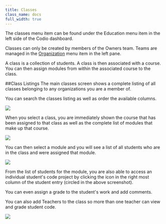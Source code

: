 ```yaml
---
title: Classes
class_name: docs
full_width: true
---
```


The classes menu item can be found under the Education menu item in the left side of the Codio dashboard.

Classes can only be created by members of the Owners team. Teams are managed in the [Organization](/docs/dashboard/classroom/organizations) menu item in the left pane.

A class is a collection of students. A class is then associated with a course. You can then assign modules from within the associated course to the class.

##Class Listings
The main classes screen shows a complete listing of all classes belonging to any organizations you are a member of.

You can search the classes listing as well as order the available columns. 

![](docs/education/classes.png)

When you select a class, you are immediately shown the course that has been assigned to that class as well as the complete list of modules that make up that course.

![](docs/education/class.png)

You can then select a module and you will see a list of all students who are in the class and were assigned that module.

![](docs/education/class-view-code.png)

From the list of students for the module, you are also able to access an individual student's code project by clicking the icon in the right most column of the student entry (circled in the above screenshot).

You can even assign a grade to the student's work and add comments.

You can also add Teachers to the class so more than one teacher can view and grade student code.

![](docs/education/class-teachers.png)

